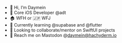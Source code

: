 - 👋 Hi, I’m Daymein
- 🏢 Core iOS Developer @adt
- 🏠 WFH or 🇯🇵 WFJ 
- 🌱 Currently learning @supabase and @flutter
- 💞️ Looking to collaborate/mentor on SwiftUI projects
- 🦕 Reach me on Mastodon @daymein@hachyderm.io

<!---
glowcap/glowcap is a ✨ special ✨ repository because its `README.md` (this file) appears on your GitHub profile.
You can click the Preview link to take a look at your changes.
--->
